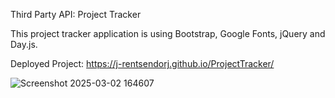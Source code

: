 Third Party API: Project Tracker

This project tracker application is using Bootstrap, Google Fonts, jQuery and Day.js. 

Deployed Project: https://j-rentsendorj.github.io/ProjectTracker/



![Screenshot 2025-03-02 164607](https://github.com/user-attachments/assets/47c055d4-b638-4cdf-9cf3-406af108dbc0)
